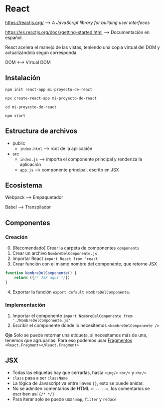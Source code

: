 # React

https://reactjs.org/ --> _A JavaScript library for building user interfaces_

https://es.reactjs.org/docs/getting-started.html --> Documentación en español.

React acelera el manejo de las vistas, teniendo una copia virtual del DOM y actualizándola según corresponda.

DOM <--> Virtual DOM

## Instalación

`npm init react-app mi-proyecto-de-react`

`npx create-react-app mi-proyecto-de-react`

`cd mi-proyecto-de-react`

`npm start`

## Estructura de archivos

- public
   - `index.html` --> root de la aplicación
- src
   - `index.js` --> importa el componente principal y renderiza la aplicación
   - `app.js` --> componente principal, escrito en JSX


## Ecosistema

Webpack --> Empaquetador

Babel --> Transpilador

## Componentes

### Creación

0. [Recomendado] Crear la carpeta de componentes `components`
1. Crear un archivo `NombreDelComponente.js`
2. Importar React `import React from 'react'`
3. Crear función con el mismo nombre del componente, que retorne JSX
```javascript
function NombreDelComponente() {
    return ({/* JSX aquí */})
}
```
4. Exportar la función `export default NombreDelComponente;`

### Implementación

1. Importar el componente `import NombreDelComponente from './NombreDelComponente.js'`
2. Escribir el componente donde lo necesitemos `<NombreDelComponente />`

**Ojo** Solo se puede retornar una etiqueta, si necesitamos más de una, tenemos que agruparlas. Para eso podemos usar [Fragmentos](https://es.reactjs.org/docs/fragments.html) `<React.Fragment></React.Fragment>`

## JSX

- Todas las etiquetas hay que cerrarlas, hasta `<img/>` `<br/>` y `<hr/>`
- `class` pasa a ser `className`
- La lógica de Javascript va entre llaves `{}`, esto se puede anidar.
- No se admiten comentarios de HTML `<!-- -->`, los comentarios se escriben así `{/* */}`
- Para iterar solo se puede usar `map`, `filter` y `reduce`